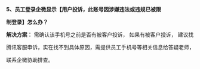 <a name="bookmark23"></a>**5、员工登录企微显示【用户投诉，此账号因涉嫌违法或违规已被限**

**制登录】怎么办？**

**解决方案：**  需确认该手机号之前是否有被客户投诉， 如果有被客户投诉， 建议找

腾讯客服申诉，实在找不到具体原因，需提供员工手机号等相关信息给答疑老师，


联系企微协助排查。

